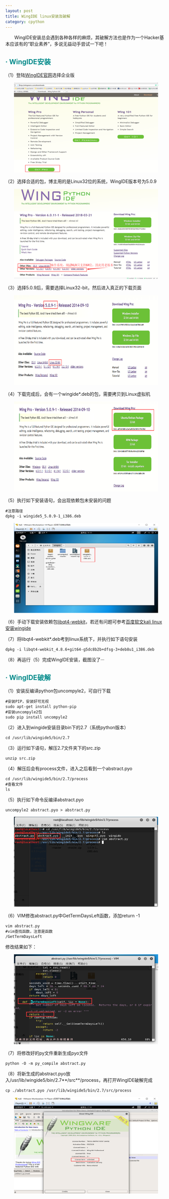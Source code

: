 ```yaml
---
layout: post
title: WingIDE linux安装及破解
category: cpython
---
```


&emsp;&emsp;WingIDE安装总会遇到各种各样的麻烦，其破解方法也是作为一个Hacker基本应该有的“职业素养”，多说无益动手尝试一下吧！      

## **<span style="color:#008B8B;">· WingIDE安装</span>**
（1）登陆[WingIDE官网](http://wingware.com/downloads)选择企业版
<div align="center">
<img width="450" height="280" src="https://raw.githubusercontent.com/carrylaw/IMG/master/img_py/jp14.png" /> 
</div> 

（2）选择合适的包，博主用的是Linux32位的系统，WingIDE版本号为5.0.9
<div align="center">
<img width="450" height="280" src="https://raw.githubusercontent.com/carrylaw/IMG/master/img_py/jp15.png" /> 
</div>

（3）选择5.0.9后，需要选择Linux32-bit，然后进入真正的下载页面
<div align="center">
<img width="450" height="280" src="https://raw.githubusercontent.com/carrylaw/IMG/master/img_py/jp16.png" /> 
</div>

（4）下载完成后，会有一个wingide*.deb的包，需要拷贝到Linux虚拟机
<div align="center">
<img width="450" height="280" src="https://raw.githubusercontent.com/carrylaw/IMG/master/img_py/jp17.png" /> 
</div>

（5）执行如下安装语句，会出现依赖包未安装的问题
```shell
#注意路径
dpkg -i wingide5_5.0.9-1_i386.deb
```  
<div align="center">
<img width="450" height="280" src="https://raw.githubusercontent.com/carrylaw/IMG/master/img_py/jp18.png" /> 
</div>

（6）手动下载安装依赖包[libqt4-webkit](https://pkgs.org/download/libqt4-webkit)，若还有问题可参考[百度软文kali linux 安装wingide](https://jingyan.baidu.com/article/8065f87fbaa86a23312498fa.html)

（7）将libqt4-webkit*.deb考到linux系统下，并执行如下语句安装
```shell
dpkg -i libqt4-webkit_4.8.6+git64-g5dc8b2b+dfsg-3+deb8u1_i386.deb
```


（8）再运行（5）完成WingIDE安装，截图没了···

## **<span style="color:#008B8B;">· WingIDE破解</span>**
（1）安装反编译python包uncompyle2，可自行下载
```shell
#安装PIP，安装好可无视
sudo apt-get install python-pip
#安装uncompyle2包
sudo pip install uncompyle2 
```

（2）进入到wingide安装目录bin下的2.7（系统python版本）
```shell
cd /usr/lib/wingide5/bin/2.7
```

（3）运行如下语句，解压2.7文件夹下的src.zip
```shell
unzip src.zip
```

（4）解压后会有process文件，进入之后看到一个abstract.pyo
```shell
cd /usr/lib/wingide5/bin/2.7/process
#查看文件
ls
```

（5）执行如下命令反编译abstract.pyo
```shell
uncompyle2 abstract.pyo > abstract.py
```
<div align="center">
<img width="450" height="280" src="https://raw.githubusercontent.com/carrylaw/IMG/master/img_py/jp19.png" /> 
</div>

（6）VIM修改abstract.py中GetTermDaysLeft函数，添加return -1
```shell
vim abstract.py
#vim查找函数，注意是函数
/GetTermDaysLeft
```
修改结果如下：
<div align="center">
<img width="450" height="280" src="https://raw.githubusercontent.com/carrylaw/IMG/master/img_py/jp20.png" /> 
</div>

（7）将修改好的py文件重新生成pyo文件
```shell
python -O -m py_compile abstract.py
```

（8）将新生成的abstract.pyo放入/usr/lib/wingide5/bin/2.7**/src**/process，再打开WingIDE破解完成
```shell
cp ./abstract.pyo /usr/lib/wingide5/bin/2.7/src/process
```
<div align="center">
<img width="450" height="300" src="https://raw.githubusercontent.com/carrylaw/IMG/master/img_py/jp21.png" /> 
</div>




